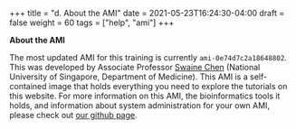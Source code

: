 +++
title = "d. About the AMI"
date = 2021-05-23T16:24:30-04:00
draft = false 
weight = 60
tags = ["help", "ami"]
+++

**About the AMI**  

The most updated AMI for this training is currently `ami-0e74d7c2a18648802`. This was developed by Associate Professor [Swaine Chen](https://swainechen.github.io/) (National University of Singapore, Department of Medicine). This AMI is a self-contained image that holds everything you need to explore the tutorials on this website. For more information on this AMI, the bioinformatics tools it holds, and information about system administration for your own AMI, please check out [our github page](https://github.com/swainechen/chenlab-training/tree/main/sysadmin).

